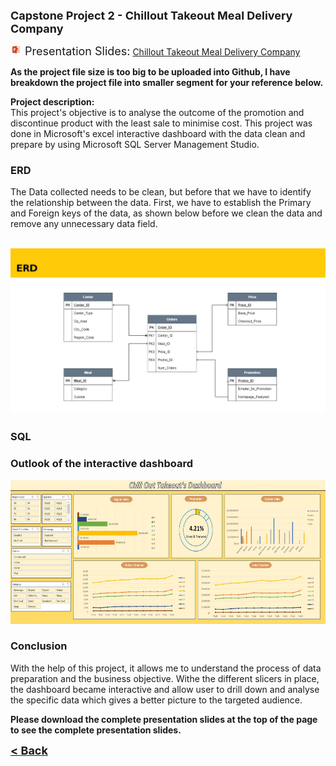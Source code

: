 <b><font size="+1">Capstone Project 2 - Chillout Takeout Meal Delivery Company</font></b><br>

<img src="images/ppt.png" height="18" width="18"/><font size="+1"> Presentation Slides:</font>
<a><a href="/Projects/Nicholas Yang Jun Hao - Capstone Project 2 - Chill out takeout.pdf" target="_blank">Chillout Takeout Meal Delivery Company</a><br>
  
<b>As the project file size is too big to be uploaded into Github, I have breakdown the project file into smaller segment for your reference below.</b>
  
**Project description:** <br>
This project's objective is to analyse the outcome of the promotion and discontinue product with the least sale to minimise cost. This project was done in Microsoft's excel interactive dashboard with the data clean and prepare by using Microsoft SQL Server Management Studio.


### ERD
The Data collected needs to be clean, but before that we have to identify the relationship between the data. First, we have to  establish the Primary and Foreign keys of the data, as shown below before we clean the data and remove any unnecessary data field.

<br><img src="images/ERD.JPG">
<br>

### SQL


### Outlook of the interactive dashboard

<img src="images/Capstone 2 dashboard.JPG" height="230"/>

### Conclusion

With the help of this project, it allows me to understand the process of data preparation and the business objective. Withe the different slicers in place, the dashboard became interactive and allow user to drill down and analyse the specific data which gives a better picture to the targeted audience.

<b>
Please download the complete presentation slides at the top of the page to see the complete presentation slides.
<br>
</b>


<a href="javascript:history.back()"><b><font size="+1">< Back</font></b></a>
